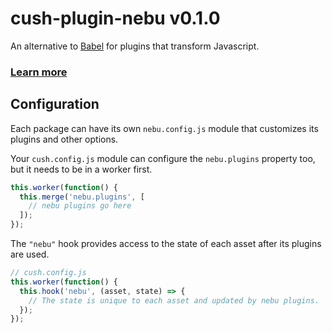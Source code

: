 # cush-plugin-nebu v0.1.0

An alternative to [Babel][1] for plugins that transform Javascript.

### [Learn more][2]

[1]: https://github.com/babel/babel
[2]: https://github.com/aleclarson/nebu

## Configuration

Each package can have its own `nebu.config.js` module that customizes its plugins and other options.

Your `cush.config.js` module can configure the `nebu.plugins` property too, but it needs to be in a worker first.

```js
this.worker(function() {
  this.merge('nebu.plugins', [
    // nebu plugins go here
  ]);
});
```

The `"nebu"` hook provides access to the state of each asset after its plugins are used.

```js
// cush.config.js
this.worker(function() {
  this.hook('nebu', (asset, state) => {
    // The state is unique to each asset and updated by nebu plugins.
  });
});
```
